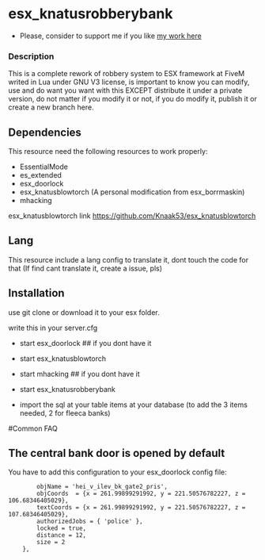 # esx_knatusrobberybank


- Please, consider to support me if you like [my work here](https://paypal.me/knatus)


### Description

This is a complete rework of robbery system to ESX framework at FiveM writed in Lua under GNU V3 license, is important to know you can modify, use and do want you want with this EXCEPT distribute it under a private version, do not matter if you modify it or not, if you do modify it, publish it or create a new branch here.

## Dependencies

This resource need the following resources to work properly:

 - EssentialMode
 - es_extended
 - esx_doorlock
 - esx_knatusblowtorch (A personal modification from esx_borrmaskin)
 - mhacking 
 
 esx_knatusblowtorch link https://github.com/Knaak53/esx_knatusblowtorch
 
## Lang
 This resource include a lang config to translate it, dont touch the code for that (If find cant translate it, create a issue, pls)
 
## Installation

use git clone or download it to your esx folder.

write this in your server.cfg

 - start esx_doorlock ## if you dont have it
 - start esx_knatusblowtorch
 - start mhacking ## if you dont have it
 - start esx_knatusrobberybank

 - import the sql at your table items at your database (to add the 3 items needed, 2 for fleeca banks)

#Common FAQ

## The central bank door is opened by default

You have to add this configuration to your esx_doorlock config file:

```	{
		objName = 'hei_v_ilev_bk_gate2_pris',
		objCoords  = {x = 261.99899291992, y = 221.50576782227, z = 106.68346405029},
		textCoords = {x = 261.99899291992, y = 221.50576782227, z = 107.68346405029},
		authorizedJobs = { 'police' },
		locked = true,
		distance = 12,
		size = 2
	},
 ```


